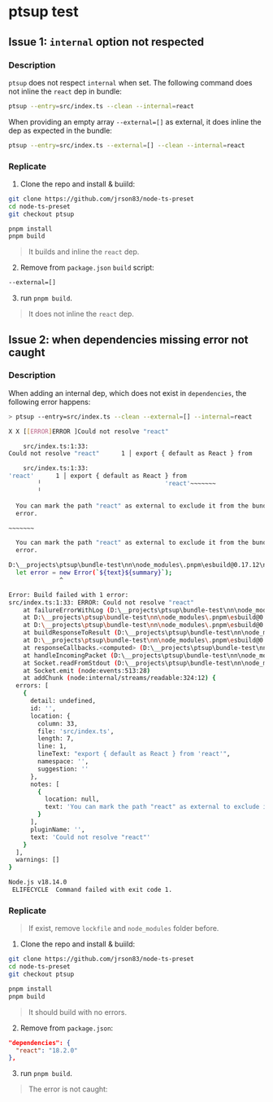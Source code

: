 # ptsup test

## Issue 1: `internal` option not respected

### Description

`ptsup` does not respect `internal` when set. The following command does not inline the `react` dep in bundle:

```bash
ptsup --entry=src/index.ts --clean --internal=react
```

When providing an empty array `--external=[]` as external, it does inline the dep as expected in the bundle:

```bash
ptsup --entry=src/index.ts --external=[] --clean --internal=react
```

### Replicate 

1. Clone the repo and install & buiild:
```bash
git clone https://github.com/jrson83/node-ts-preset
cd node-ts-preset
git checkout ptsup

pnpm install
pnpm build
```

> It builds and inline the `react` dep.

2. Remove from `package.json` `build` script:

```bash
--external=[]
```

3. run `pnpm build`.

> It does not inline the `react` dep.


## Issue 2: when dependencies missing error not caught

### Description

When adding an internal dep, which does not exist in `dependencies`, the following error happens:

```bash
> ptsup --entry=src/index.ts --clean --external=[] --internal=react

X X [[ERROR]ERROR ]Could not resolve "react" 

    src/index.ts:1:33:
Could not resolve "react"      1 │ export { default as React } from

    src/index.ts:1:33:
'react'      1 │ export { default as React } from
        ╵                                  'react'~~~~~~~
        ╵

  You can mark the path "react" as external to exclude it from the bundle, which will remove this
  error.

~~~~~~~

  You can mark the path "react" as external to exclude it from the bundle, which will remove this
  error.

D:\__projects\ptsup\bundle-test\nn\node_modules\.pnpm\esbuild@0.17.12\node_modules\esbuild\lib\main.js:1636
  let error = new Error(`${text}${summary}`);
              ^

Error: Build failed with 1 error:
src/index.ts:1:33: ERROR: Could not resolve "react"
    at failureErrorWithLog (D:\__projects\ptsup\bundle-test\nn\node_modules\.pnpm\esbuild@0.17.12\node_modules\esbuild\lib\main.js:1636:15)
    at D:\__projects\ptsup\bundle-test\nn\node_modules\.pnpm\esbuild@0.17.12\node_modules\esbuild\lib\main.js:1048:25
    at D:\__projects\ptsup\bundle-test\nn\node_modules\.pnpm\esbuild@0.17.12\node_modules\esbuild\lib\main.js:993:52
    at buildResponseToResult (D:\__projects\ptsup\bundle-test\nn\node_modules\.pnpm\esbuild@0.17.12\node_modules\esbuild\lib\main.js:1046:7)
    at D:\__projects\ptsup\bundle-test\nn\node_modules\.pnpm\esbuild@0.17.12\node_modules\esbuild\lib\main.js:1075:16
    at responseCallbacks.<computed> (D:\__projects\ptsup\bundle-test\nn\node_modules\.pnpm\esbuild@0.17.12\node_modules\esbuild\lib\main.js:697:9)
    at handleIncomingPacket (D:\__projects\ptsup\bundle-test\nn\node_modules\.pnpm\esbuild@0.17.12\node_modules\esbuild\lib\main.js:752:9)
    at Socket.readFromStdout (D:\__projects\ptsup\bundle-test\nn\node_modules\.pnpm\esbuild@0.17.12\node_modules\esbuild\lib\main.js:673:7)
    at Socket.emit (node:events:513:28)
    at addChunk (node:internal/streams/readable:324:12) {
  errors: [
    {
      detail: undefined,
      id: '',
      location: {
        column: 33,
        file: 'src/index.ts',
        length: 7,
        line: 1,
        lineText: "export { default as React } from 'react'",
        namespace: '',
        suggestion: ''
      },
      notes: [
        {
          location: null,
          text: 'You can mark the path "react" as external to exclude it from the bundle, which will remove this error.'
        }
      ],
      pluginName: '',
      text: 'Could not resolve "react"'
    }
  ],
  warnings: []
}

Node.js v18.14.0
 ELIFECYCLE  Command failed with exit code 1.
```

### Replicate 

> If exist, remove `lockfile` and `node_modules` folder before.

1. Clone the repo and install & buiild:
```bash
git clone https://github.com/jrson83/node-ts-preset
cd node-ts-preset
git checkout ptsup

pnpm install
pnpm build
```

> It should build with no errors.

2. Remove from `package.json`:

```json
"dependencies": {
  "react": "18.2.0"
},
```

3. run `pnpm build`.

> The error is not caught:

